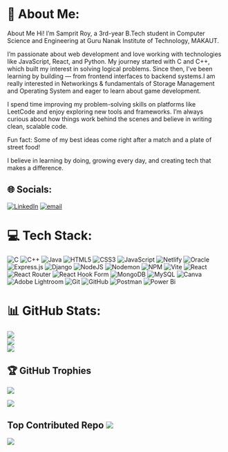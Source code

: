 # 💫 About Me:
 About Me
Hi! I’m Samprit Roy, a 3rd-year B.Tech student in Computer Science and Engineering at Guru Nanak Institute of Technology, MAKAUT.

I’m passionate about web development and love working with technologies like JavaScript, React, and Python. My journey started with C and C++, which built my interest in solving logical problems. Since then, I’ve been learning by building — from frontend interfaces to backend systems.I am really interested in Networkings & fundamentals of 
Storage Management and Operating System and eager to learn about game development.

I spend time improving my problem-solving skills on platforms like LeetCode and enjoy exploring new tools and frameworks. I’m always curious about how things work behind the scenes and believe in writing clean, scalable code.

Fun fact: Some of my best ideas come right after a match and a plate of street food!

I believe in learning by doing, growing every day, and creating tech that makes a difference.

## 🌐 Socials:
[![LinkedIn](https://img.shields.io/badge/LinkedIn-%230077B5.svg?logo=linkedin&logoColor=white)](https://linkedin.com/in/http://www.linkedin.com/in/sampritroy99) [![email](https://img.shields.io/badge/Email-D14836?logo=gmail&logoColor=white)](mailto:sampritroy99@gmail.com) 

# 💻 Tech Stack:
![C](https://img.shields.io/badge/c-%2300599C.svg?style=plastic&logo=c&logoColor=white) ![C++](https://img.shields.io/badge/c++-%2300599C.svg?style=plastic&logo=c%2B%2B&logoColor=white) ![Java](https://img.shields.io/badge/java-%23ED8B00.svg?style=plastic&logo=openjdk&logoColor=white) ![HTML5](https://img.shields.io/badge/html5-%23E34F26.svg?style=plastic&logo=html5&logoColor=white) ![CSS3](https://img.shields.io/badge/css3-%231572B6.svg?style=plastic&logo=css3&logoColor=white) ![JavaScript](https://img.shields.io/badge/javascript-%23323330.svg?style=plastic&logo=javascript&logoColor=%23F7DF1E) ![Netlify](https://img.shields.io/badge/netlify-%23000000.svg?style=plastic&logo=netlify&logoColor=#00C7B7) ![Oracle](https://img.shields.io/badge/Oracle-F80000?style=plastic&logo=oracle&logoColor=white) ![Express.js](https://img.shields.io/badge/express.js-%23404d59.svg?style=plastic&logo=express&logoColor=%2361DAFB) ![Django](https://img.shields.io/badge/django-%23092E20.svg?style=plastic&logo=django&logoColor=white) ![NodeJS](https://img.shields.io/badge/node.js-6DA55F?style=plastic&logo=node.js&logoColor=white) ![Nodemon](https://img.shields.io/badge/NODEMON-%23323330.svg?style=plastic&logo=nodemon&logoColor=%BBDEAD) ![NPM](https://img.shields.io/badge/NPM-%23CB3837.svg?style=plastic&logo=npm&logoColor=white) ![Vite](https://img.shields.io/badge/vite-%23646CFF.svg?style=plastic&logo=vite&logoColor=white) ![React](https://img.shields.io/badge/react-%2320232a.svg?style=plastic&logo=react&logoColor=%2361DAFB) ![React Router](https://img.shields.io/badge/React_Router-CA4245?style=plastic&logo=react-router&logoColor=white) ![React Hook Form](https://img.shields.io/badge/React%20Hook%20Form-%23EC5990.svg?style=plastic&logo=reacthookform&logoColor=white) ![MongoDB](https://img.shields.io/badge/MongoDB-%234ea94b.svg?style=plastic&logo=mongodb&logoColor=white) ![MySQL](https://img.shields.io/badge/mysql-4479A1.svg?style=plastic&logo=mysql&logoColor=white) ![Canva](https://img.shields.io/badge/Canva-%2300C4CC.svg?style=plastic&logo=Canva&logoColor=white) ![Adobe Lightroom](https://img.shields.io/badge/Adobe%20Lightroom-31A8FF.svg?style=plastic&logo=Adobe%20Lightroom&logoColor=white) ![Git](https://img.shields.io/badge/git-%23F05033.svg?style=plastic&logo=git&logoColor=white) ![GitHub](https://img.shields.io/badge/github-%23121011.svg?style=plastic&logo=github&logoColor=white) ![Postman](https://img.shields.io/badge/Postman-FF6C37?style=plastic&logo=postman&logoColor=white) ![Power Bi](https://img.shields.io/badge/power_bi-F2C811?style=plastic&logo=powerbi&logoColor=black)
# 📊 GitHub Stats:
![](https://github-readme-stats.vercel.app/api?username=Samprit74&theme=moltack&hide_border=false&include_all_commits=false&count_private=false)<br/>
![](https://nirzak-streak-stats.vercel.app/?user=Samprit74&theme=moltack&hide_border=false)<br/>
![](https://github-readme-stats.vercel.app/api/top-langs/?username=Samprit74&theme=moltack&hide_border=false&include_all_commits=false&count_private=false&layout=compact)

## 🏆 GitHub Trophies
![](https://github-profile-trophy.vercel.app/?username=Samprit74&theme=radical&no-frame=false&no-bg=true&margin-w=4)

![](https://quotes-github-readme.vercel.app/api?type=horizontal&theme=dark)

Top Contributed Repo
![](https://github-contributor-stats.vercel.app/api?username=Samprit74&limit=5&theme=moltack&combine_all_yearly_contributions=true)
---
[![](https://visitcount.itsvg.in/api?id=Samprit74&icon=6&color=13)](https://visitcount.itsvg.in)

